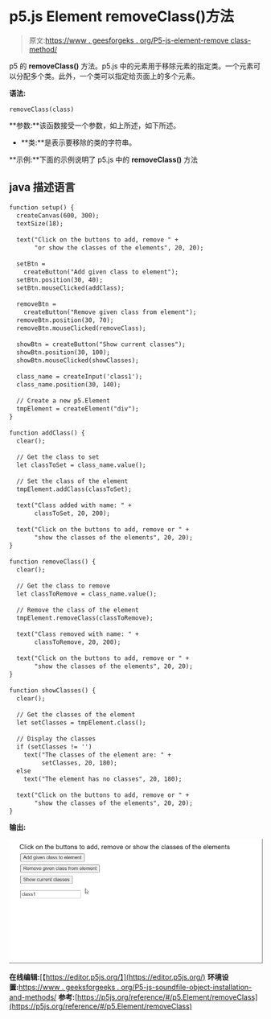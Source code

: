 # p5.js Element removeClass()方法

> 原文:[https://www . geesforgeks . org/P5-js-element-remove class-method/](https://www.geeksforgeeks.org/p5-js-element-removeclass-method/)

p5 的 **removeClass()** 方法。p5.js 中的元素用于移除元素的指定类。一个元素可以分配多个类。此外，一个类可以指定给页面上的多个元素。

**语法:**

```
removeClass(class)

```

**参数:**该函数接受一个参数，如上所述，如下所述。

*   **类:**是表示要移除的类的字符串。

**示例:**下面的示例说明了 p5.js 中的 **removeClass()** 方法

## java 描述语言

```
function setup() {
  createCanvas(600, 300);
  textSize(18);

  text("Click on the buttons to add, remove " + 
       "or show the classes of the elements", 20, 20);

  setBtn = 
    createButton("Add given class to element");
  setBtn.position(30, 40);
  setBtn.mouseClicked(addClass);

  removeBtn = 
    createButton("Remove given class from element");
  removeBtn.position(30, 70);
  removeBtn.mouseClicked(removeClass);

  showBtn = createButton("Show current classes");
  showBtn.position(30, 100);
  showBtn.mouseClicked(showClasses);

  class_name = createInput('class1');
  class_name.position(30, 140);

  // Create a new p5.Element
  tmpElement = createElement("div");
}

function addClass() {
  clear();

  // Get the class to set
  let classToSet = class_name.value();

  // Set the class of the element
  tmpElement.addClass(classToSet);

  text("Class added with name: " + 
       classToSet, 20, 200);

  text("Click on the buttons to add, remove or " +
       "show the classes of the elements", 20, 20);
}

function removeClass() {
  clear();

  // Get the class to remove
  let classToRemove = class_name.value();

  // Remove the class of the element
  tmpElement.removeClass(classToRemove);

  text("Class removed with name: " +
       classToRemove, 20, 200);

  text("Click on the buttons to add, remove or " +
       "show the classes of the elements", 20, 20);
}

function showClasses() {
  clear();

  // Get the classes of the element
  let setClasses = tmpElement.class();

  // Display the classes
  if (setClasses != '')
    text("The classes of the element are: " +
         setClasses, 20, 180);
  else
    text("The element has no classes", 20, 180);

  text("Click on the buttons to add, remove or " +
       "show the classes of the elements", 20, 20);
}
```

**输出:**

![](img/83112bfb8a0dcc4096cfe5a7bfbc4775.png)

**在线编辑:**[【https://editor.p5js.org/】](https://editor.p5js.org/)
**环境设置:**[https://www . geeksforgeeks . org/P5-js-soundfile-object-installation-and-methods/](https://www.geeksforgeeks.org/p5-js-soundfile-object-installation-and-methods/)
**参考:**[https://p5js.org/reference/#/p5.Element/removeClass](https://p5js.org/reference/#/p5.Element/removeClass)
